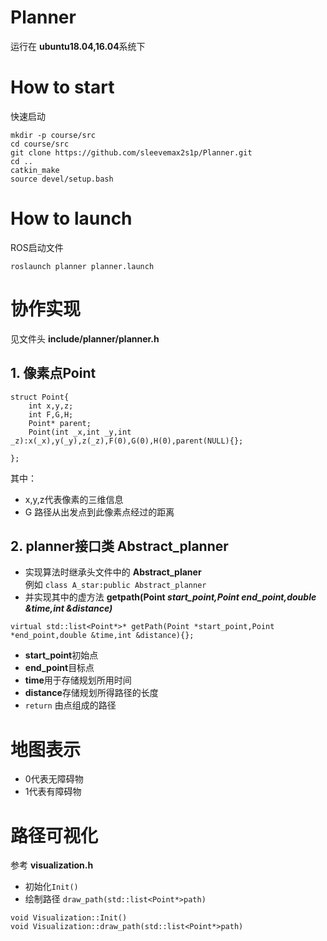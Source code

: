 # Planner
运行在 **ubuntu18.04,16.04**系统下
# How to start
快速启动
```
mkdir -p course/src
cd course/src
git clone https://github.com/sleevemax2s1p/Planner.git
cd ..
catkin_make
source devel/setup.bash
```
# How to launch
ROS启动文件 
```
roslaunch planner planner.launch
``` 
# 协作实现
见文件头 **include/planner/planner.h** 
## 1. 像素点Point
```
struct Point{
    int x,y,z;
    int F,G,H;
    Point* parent;
    Point(int _x,int _y,int _z):x(_x),y(_y),z(_z),F(0),G(0),H(0),parent(NULL){};
    
};
```
其中：  
* x,y,z代表像素的三维信息
* G 路径从出发点到此像素点经过的距离
## 2. planner接口类 Abstract_planner
* 实现算法时继承头文件中的  **Abstract_planer**  
例如  `class A_star:public Abstract_planner`
* 并实现其中的虚方法 **getpath(Point *start_point,Point *end_point,double &time,int &distance)****
```
virtual std::list<Point*>* getPath(Point *start_point,Point *end_point,double &time,int &distance){};
``` 
* **start_point**初始点
* **end_point**目标点
* **time**用于存储规划所用时间  
* **distance**存储规划所得路径的长度
* `return` 由点组成的路径
# 地图表示
* 0代表无障碍物
* 1代表有障碍物
# 路径可视化
参考 **visualization.h**  
* 初始化`Init()`
* 绘制路径 `draw_path(std::list<Point*>path)`
```
void Visualization::Init()
void Visualization::draw_path(std::list<Point*>path)
``` 